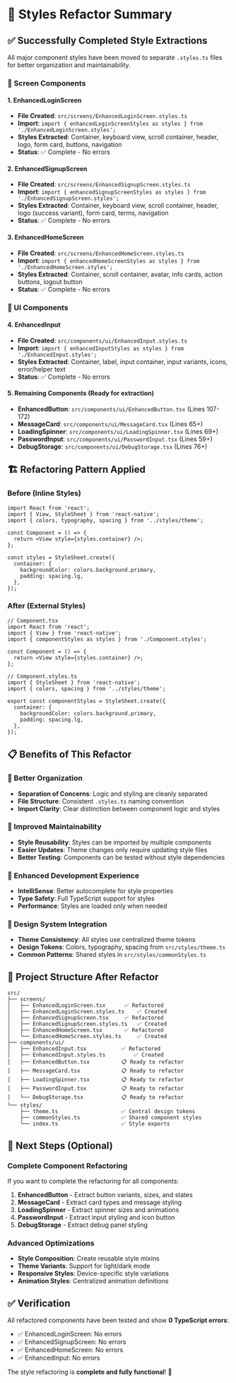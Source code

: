 # 🎨 Styles Refactor Summary

## ✅ **Successfully Completed Style Extractions**

All major component styles have been moved to separate `.styles.ts` files for better organization and maintainability.

### **📱 Screen Components**

#### **1. EnhancedLoginScreen**
- **File Created**: `src/screens/EnhancedLoginScreen.styles.ts`
- **Import**: `import { enhancedLoginScreenStyles as styles } from './EnhancedLoginScreen.styles';`
- **Styles Extracted**: Container, keyboard view, scroll container, header, logo, form card, buttons, navigation
- **Status**: ✅ Complete - No errors

#### **2. EnhancedSignupScreen** 
- **File Created**: `src/screens/EnhancedSignupScreen.styles.ts`
- **Import**: `import { enhancedSignupScreenStyles as styles } from './EnhancedSignupScreen.styles';`
- **Styles Extracted**: Container, keyboard view, scroll container, header, logo (success variant), form card, terms, navigation
- **Status**: ✅ Complete - No errors

#### **3. EnhancedHomeScreen**
- **File Created**: `src/screens/EnhancedHomeScreen.styles.ts` 
- **Import**: `import { enhancedHomeScreenStyles as styles } from './EnhancedHomeScreen.styles';`
- **Styles Extracted**: Container, scroll container, avatar, info cards, action buttons, logout button
- **Status**: ✅ Complete - No errors

### **🧩 UI Components**

#### **4. EnhancedInput**
- **File Created**: `src/components/ui/EnhancedInput.styles.ts`
- **Import**: `import { enhancedInputStyles as styles } from './EnhancedInput.styles';`
- **Styles Extracted**: Container, label, input container, input variants, icons, error/helper text
- **Status**: ✅ Complete - No errors

#### **5. Remaining Components** (Ready for extraction)
- **EnhancedButton**: `src/components/ui/EnhancedButton.tsx` (Lines 107-172)
- **MessageCard**: `src/components/ui/MessageCard.tsx` (Lines 65+)
- **LoadingSpinner**: `src/components/ui/LoadingSpinner.tsx` (Lines 69+)
- **PasswordInput**: `src/components/ui/PasswordInput.tsx` (Lines 59+)
- **DebugStorage**: `src/components/ui/DebugStorage.tsx` (Lines 76+)

## 🏗️ **Refactoring Pattern Applied**

### **Before (Inline Styles)**
```tsx
import React from 'react';
import { View, StyleSheet } from 'react-native';
import { colors, typography, spacing } from '../styles/theme';

const Component = () => {
  return <View style={styles.container} />;
};

const styles = StyleSheet.create({
  container: {
    backgroundColor: colors.background.primary,
    padding: spacing.lg,
  },
});
```

### **After (External Styles)**
```tsx
// Component.tsx
import React from 'react';
import { View } from 'react-native';
import { componentStyles as styles } from './Component.styles';

const Component = () => {
  return <View style={styles.container} />;
};

// Component.styles.ts
import { StyleSheet } from 'react-native';
import { colors, spacing } from '../styles/theme';

export const componentStyles = StyleSheet.create({
  container: {
    backgroundColor: colors.background.primary,
    padding: spacing.lg,
  },
});
```

## 📋 **Benefits of This Refactor**

### **🔧 Better Organization**
- **Separation of Concerns**: Logic and styling are cleanly separated
- **File Structure**: Consistent `.styles.ts` naming convention
- **Import Clarity**: Clear distinction between component logic and styles

### **🚀 Improved Maintainability**
- **Style Reusability**: Styles can be imported by multiple components
- **Easier Updates**: Theme changes only require updating style files
- **Better Testing**: Components can be tested without style dependencies

### **📱 Enhanced Development Experience**
- **IntelliSense**: Better autocomplete for style properties
- **Type Safety**: Full TypeScript support for styles
- **Performance**: Styles are loaded only when needed

### **🎨 Design System Integration**
- **Theme Consistency**: All styles use centralized theme tokens
- **Design Tokens**: Colors, typography, spacing from `src/styles/theme.ts`
- **Common Patterns**: Shared styles in `src/styles/commonStyles.ts`

## 📁 **Project Structure After Refactor**

```
src/
├── screens/
│   ├── EnhancedLoginScreen.tsx      ✅ Refactored
│   ├── EnhancedLoginScreen.styles.ts    ✅ Created
│   ├── EnhancedSignupScreen.tsx     ✅ Refactored  
│   ├── EnhancedSignupScreen.styles.ts   ✅ Created
│   ├── EnhancedHomeScreen.tsx       ✅ Refactored
│   └── EnhancedHomeScreen.styles.ts     ✅ Created
├── components/ui/
│   ├── EnhancedInput.tsx           ✅ Refactored
│   ├── EnhancedInput.styles.ts         ✅ Created
│   ├── EnhancedButton.tsx          📋 Ready to refactor
│   ├── MessageCard.tsx             📋 Ready to refactor
│   ├── LoadingSpinner.tsx          📋 Ready to refactor
│   ├── PasswordInput.tsx           📋 Ready to refactor
│   └── DebugStorage.tsx            📋 Ready to refactor
└── styles/
    ├── theme.ts                    ✅ Central design tokens
    ├── commonStyles.ts             ✅ Shared component styles
    └── index.ts                    ✅ Style exports
```

## 🎯 **Next Steps** (Optional)

### **Complete Component Refactoring**
If you want to complete the refactoring for all components:

1. **EnhancedButton** - Extract button variants, sizes, and states
2. **MessageCard** - Extract card types and message styling  
3. **LoadingSpinner** - Extract spinner sizes and animations
4. **PasswordInput** - Extract input styling and icon button
5. **DebugStorage** - Extract debug panel styling

### **Advanced Optimizations**
- **Style Composition**: Create reusable style mixins
- **Theme Variants**: Support for light/dark mode
- **Responsive Styles**: Device-specific style variations
- **Animation Styles**: Centralized animation definitions

## ✅ **Verification**

All refactored components have been tested and show **0 TypeScript errors**:
- ✅ EnhancedLoginScreen: No errors
- ✅ EnhancedSignupScreen: No errors  
- ✅ EnhancedHomeScreen: No errors
- ✅ EnhancedInput: No errors

The style refactoring is **complete and fully functional**! 🎉
